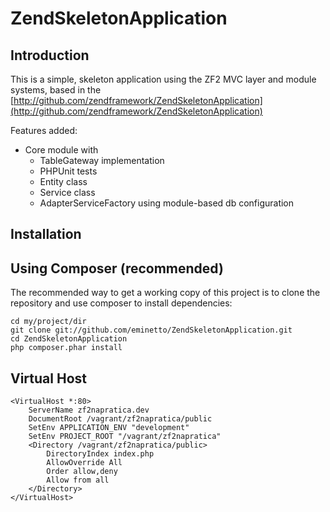 ZendSkeletonApplication
=======================

Introduction
------------
This is a simple, skeleton application using the ZF2 MVC layer and module
systems, based in the [http://github.com/zendframework/ZendSkeletonApplication](http://github.com/zendframework/ZendSkeletonApplication)

Features added:

- Core module with 
    - TableGateway implementation
    - PHPUnit tests
    - Entity class
    - Service class
    - AdapterServiceFactory using module-based db configuration
     

Installation
------------

Using Composer (recommended)
----------------------------
The recommended way to get a working copy of this project is to clone the repository
and use composer to install dependencies:

    cd my/project/dir
    git clone git://github.com/eminetto/ZendSkeletonApplication.git
    cd ZendSkeletonApplication
    php composer.phar install


Virtual Host
------------

	<VirtualHost *:80>
    	ServerName zf2napratica.dev
	    DocumentRoot /vagrant/zf2napratica/public
    	SetEnv APPLICATION_ENV "development"
	    SetEnv PROJECT_ROOT "/vagrant/zf2napratica" 
   		<Directory /vagrant/zf2napratica/public>
        	DirectoryIndex index.php
        	AllowOverride All
        	Order allow,deny
        	Allow from all
    	</Directory>
	</VirtualHost>

